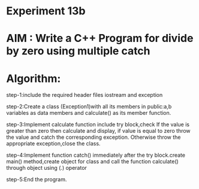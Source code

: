 #                     Experiment 13b
# AIM : Write a C++ Program for divide by zero using multiple catch 
# Algorithm:  
step-1:include the required header files iostream and exception

step-2:Create a class (Exception1)with all its members in public:a,b variables as data members and calculate() as its member function.  

step-3:Implement calculate function include try block,check If the value is greater than zero then calculate and display, if value is equal to zero throw the value and catch the corresponding exception. Otherwise throw the appropriate exception,close the class.

step-4:Implement function catch() immediately after the try block.create main() method,create object for class and call the function calculate() through object using (.) operator

step-5:End the program.
